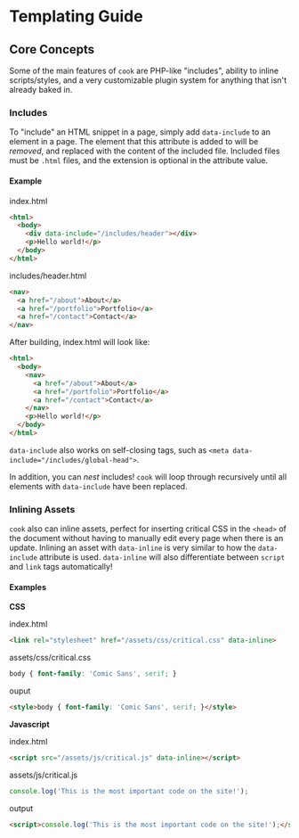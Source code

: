 # Templating Guide

## Core Concepts

Some of the main features of `cook` are PHP-like "includes", ability to inline scripts/styles, and a very customizable plugin system for anything that isn't already baked in.

### Includes

To "include" an HTML snippet in a page, simply add `data-include` to an element in a page. The element that this attribute is added to will be _removed_, and replaced with the content of the included file. Included files must be `.html` files, and the extension is optional in the attribute value.

#### Example

index.html

```html
<html>
  <body>
    <div data-include="/includes/header"></div>
    <p>Hello world!</p>
  </body>
</html>
```

includes/header.html

```html
<nav>
  <a href="/about">About</a>
  <a href="/portfolio">Portfolio</a>
  <a href="/contact">Contact</a>
</nav>
```

After building, index.html will look like:

```html
<html>
  <body>
    <nav>
      <a href="/about">About</a>
      <a href="/portfolio">Portfolio</a>
      <a href="/contact">Contact</a>
    </nav>
    <p>Hello world!</p>
  </body>
</html>
```

`data-include` also works on self-closing tags, such as `<meta data-include="/includes/global-head">`. 

In addition, you can _nest_ includes! `cook` will loop through recursively until all elements with `data-include` have been replaced.

### Inlining Assets

`cook` also can inline assets, perfect for inserting critical CSS in the `<head>` of the document without having to manually edit every page when there is an update. Inlining an asset with `data-inline` is very similar to how the `data-include` attribute is used. `data-inline` will also differentiate between `script` and `link` tags automatically!

#### Examples

**CSS**

index.html

```html
<link rel="stylesheet" href="/assets/css/critical.css" data-inline>
```

assets/css/critical.css

```css
body { font-family: 'Comic Sans', serif; }
```

ouput

```html
<style>body { font-family: 'Comic Sans', serif; }</style>
```

**Javascript**

index.html

```html
<script src="/assets/js/critical.js" data-inline></script>
```

assets/js/critical.js

```javascript
console.log('This is the most important code on the site!');
```

output

```html
<script>console.log('This is the most important code on the site!');</script>
```
